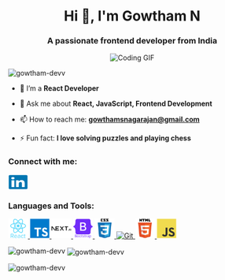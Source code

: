 <h1 align="center">Hi 👋, I'm Gowtham N</h1>
<h3 align="center">A passionate frontend developer from India</h3>
<p align="center"> 
  <img width="400" src="https://cdn.dribbble.com/users/926537/screenshots/4502924/python-2.gif" alt="Coding GIF"/>
</p>

<p align="left"> 
  <img src="https://komarev.com/ghpvc/?username=gowtham-devv&label=Profile%20views&color=0e75b6&style=flat" alt="gowtham-devv" /> 
</p>

- 🌱 I’m a **React Developer**

- 💬 Ask me about **React, JavaScript, Frontend Development**

- 📫 How to reach me: **gowthamsnagarajan@gmail.com**

- ⚡ Fun fact: **I love solving puzzles and playing chess**

<h3 align="left">Connect with me:</h3>
<p align="left">
  <a href="https://www.linkedin.com/in/gowthamn1" target="_blank">
    <img align="center" src="https://raw.githubusercontent.com/devicons/devicon/master/icons/linkedin/linkedin-original.svg" alt="LinkedIn" height="30" width="40" />
  </a>
</p>

<h3 align="left">Languages and Tools:</h3>
<p align="left">
  <a href="https://reactjs.org/" target="_blank" rel="noreferrer"> 
    <img src="https://raw.githubusercontent.com/devicons/devicon/master/icons/react/react-original-wordmark.svg" alt="React" width="40" height="40"/> 
  </a> 
  <a href="https://www.typescriptlang.org/" target="_blank" rel="noreferrer"> 
    <img src="https://raw.githubusercontent.com/devicons/devicon/master/icons/typescript/typescript-original.svg" alt="TypeScript" width="40" height="40"/> 
  </a> 
  <a href="https://nextjs.org/" target="_blank" rel="noreferrer"> 
    <img src="https://raw.githubusercontent.com/devicons/devicon/master/icons/nextjs/nextjs-original-wordmark.svg" alt="Next.js" width="40" height="40"/> 
  </a> 
  <a href="https://getbootstrap.com" target="_blank" rel="noreferrer"> 
    <img src="https://raw.githubusercontent.com/devicons/devicon/master/icons/bootstrap/bootstrap-plain-wordmark.svg" alt="Bootstrap" width="40" height="40"/> 
  </a> 
  <a href="https://www.w3schools.com/css/" target="_blank" rel="noreferrer"> 
    <img src="https://raw.githubusercontent.com/devicons/devicon/master/icons/css3/css3-original-wordmark.svg" alt="CSS3" width="40" height="40"/> 
  </a> 
  <a href="https://git-scm.com/" target="_blank" rel="noreferrer"> 
    <img src="https://www.vectorlogo.zone/logos/git-scm/git-scm-icon.svg" alt="Git" width="40" height="40"/> 
  </a> 
  <a href="https://www.w3.org/html/" target="_blank" rel="noreferrer"> 
    <img src="https://raw.githubusercontent.com/devicons/devicon/master/icons/html5/html5-original-wordmark.svg" alt="HTML5" width="40" height="40"/> 
  </a> 
  <a href="https://developer.mozilla.org/en-US/docs/Web/JavaScript" target="_blank" rel="noreferrer"> 
    <img src="https://raw.githubusercontent.com/devicons/devicon/master/icons/javascript/javascript-original.svg" alt="JavaScript" width="40" height="40"/> 
  </a> 
</p>

<p><img align="left" src="https://github-readme-stats.vercel.app/api/top-langs?username=gowtham-devv&show_icons=true&locale=en&layout=compact" alt="gowtham-devv" /></p>

<p>&nbsp;<img align="center" src="https://github-readme-stats.vercel.app/api?username=gowtham-devv&show_icons=true&locale=en" alt="gowtham-devv" /></p>

<p><img align="center" src="https://github-readme-streak-stats.herokuapp.com/?user=gowtham-devv&" alt="gowtham-devv" /></p>
